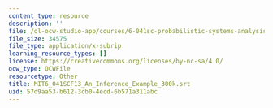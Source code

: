 ```yaml
---
content_type: resource
description: ''
file: /ol-ocw-studio-app/courses/6-041sc-probabilistic-systems-analysis-and-applied-probability-fall-2013/57d9aa53b6123cb04ecd6b571a311abc_MIT6_041SCF13_An_Inference_Example_300k.srt
file_size: 34575
file_type: application/x-subrip
learning_resource_types: []
license: https://creativecommons.org/licenses/by-nc-sa/4.0/
ocw_type: OCWFile
resourcetype: Other
title: MIT6_041SCF13_An_Inference_Example_300k.srt
uid: 57d9aa53-b612-3cb0-4ecd-6b571a311abc
---
```


